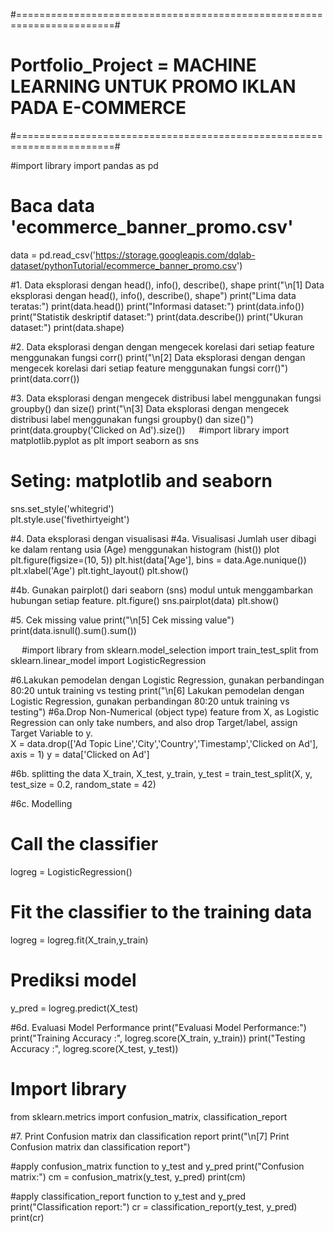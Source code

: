 #=======================================================================#
# Portfolio_Project = MACHINE LEARNING UNTUK PROMO IKLAN PADA E-COMMERCE 
#=======================================================================#



#import library 
import pandas as pd

# Baca data 'ecommerce_banner_promo.csv'
data = pd.read_csv('https://storage.googleapis.com/dqlab-dataset/pythonTutorial/ecommerce_banner_promo.csv')

#1. Data eksplorasi dengan head(), info(), describe(), shape
print("\n[1] Data eksplorasi dengan head(), info(), describe(), shape")
print("Lima data teratas:")
print(data.head())
print("Informasi dataset:")
print(data.info())
print("Statistik deskriptif dataset:")
print(data.describe())
print("Ukuran dataset:")
print(data.shape)

#2. Data eksplorasi dengan dengan mengecek korelasi dari setiap feature menggunakan fungsi corr()
print("\n[2] Data eksplorasi dengan dengan mengecek korelasi dari setiap feature menggunakan fungsi corr()")
print(data.corr())

#3. Data eksplorasi dengan mengecek distribusi label menggunakan fungsi groupby() dan size()
print("\n[3] Data eksplorasi dengan mengecek distribusi label menggunakan fungsi groupby() dan size()")
print(data.groupby('Clicked on Ad').size())
 
#import library
import matplotlib.pyplot as plt
import seaborn as sns

# Seting: matplotlib and seaborn
sns.set_style('whitegrid')  
plt.style.use('fivethirtyeight')

#4. Data eksplorasi dengan visualisasi
#4a. Visualisasi Jumlah user dibagi ke dalam rentang usia (Age) menggunakan histogram (hist()) plot
plt.figure(figsize=(10, 5))
plt.hist(data['Age'], bins = data.Age.nunique())
plt.xlabel('Age')
plt.tight_layout()
plt.show()

#4b. Gunakan pairplot() dari seaborn (sns) modul untuk menggambarkan hubungan setiap feature.
plt.figure()
sns.pairplot(data)
plt.show()

#5. Cek missing value
print("\n[5] Cek missing value")
print(data.isnull().sum().sum())

 
#import library
from sklearn.model_selection import train_test_split
from sklearn.linear_model import LogisticRegression

#6.Lakukan pemodelan dengan Logistic Regression, gunakan perbandingan 80:20 untuk training vs testing
print("\n[6] Lakukan pemodelan dengan Logistic Regression, gunakan perbandingan 80:20 untuk training vs testing")
#6a.Drop Non-Numerical (object type) feature from X, as Logistic Regression can only take numbers, and also drop Target/label, assign Target Variable to y.   
X = data.drop(['Ad Topic Line','City','Country','Timestamp','Clicked on Ad'], axis = 1)
y = data['Clicked on Ad']

#6b. splitting the data
X_train, X_test, y_train, y_test = train_test_split(X, y, test_size = 0.2, random_state = 42)

#6c. Modelling
# Call the classifier
logreg = LogisticRegression()
# Fit the classifier to the training data
logreg = logreg.fit(X_train,y_train)
# Prediksi model
y_pred = logreg.predict(X_test)

#6d. Evaluasi Model Performance
print("Evaluasi Model Performance:")
print("Training Accuracy :", logreg.score(X_train, y_train))
print("Testing Accuracy :", logreg.score(X_test, y_test))
 
# Import library
from sklearn.metrics import confusion_matrix, classification_report

#7. Print Confusion matrix dan classification report
print("\n[7] Print Confusion matrix dan classification report")

#apply confusion_matrix function to y_test and y_pred
print("Confusion matrix:")
cm = confusion_matrix(y_test, y_pred)
print(cm)

#apply classification_report function to y_test and y_pred
print("Classification report:")
cr = classification_report(y_test, y_pred)
print(cr)

